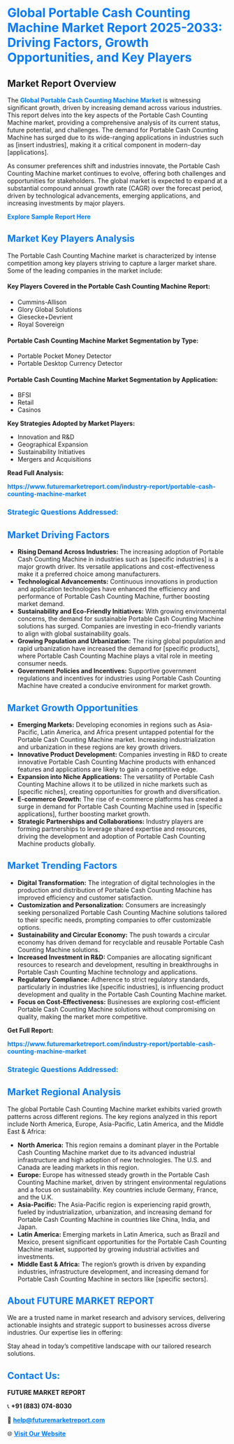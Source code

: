 <h1 style="color: #007BFF;">Global Portable Cash Counting Machine Market Report 2025-2033: Driving Factors, Growth Opportunities, and Key Players</h1>

<section id="overview">
<h2>Market Report Overview</h2>
<p>The <a href="https://www.futuremarketreport.com/industry-report/portable-cash-counting-machine-market" style="color: #007BFF; text-decoration: none;"><strong>Global Portable Cash Counting Machine Market</strong></a> is witnessing significant growth, driven by increasing demand across various industries. This report delves into the key aspects of the Portable Cash Counting Machine market, providing a comprehensive analysis of its current status, future potential, and challenges. The demand for Portable Cash Counting Machine has surged due to its wide-ranging applications in industries such as [insert industries], making it a critical component in modern-day [applications].</p>
<p>As consumer preferences shift and industries innovate, the Portable Cash Counting Machine market continues to evolve, offering both challenges and opportunities for stakeholders. The global market is expected to expand at a substantial compound annual growth rate (CAGR) over the forecast period, driven by technological advancements, emerging applications, and increasing investments by major players.</p>
</section>

<section id="overview">
<p><a href="https://www.futuremarketreport.com/request-sample/reportId=51046" style="color: #007BFF; text-decoration: none;"><strong>Explore Sample Report Here</strong></a></p>
</section>

<section id="key-players">
<h2 style="color: #007BFF;">Market Key Players Analysis</h2>
<p>The Portable Cash Counting Machine market is characterized by intense competition among key players striving to capture a larger market share. Some of the leading companies in the market include:</p>
<h4>Key Players Covered in the Portable Cash Counting Machine Report:</h4>
<ul><li>Cummins-Allison</li><li>Glory Global Solutions</li><li>Giesecke+Devrient</li><li>Royal Sovereign</li></ul>
<h4>Portable Cash Counting Machine Market Segmentation by Type:</h4>
<ul><li>Portable Pocket Money Detector</li><li>Portable Desktop Currency Detector</li></ul>

<h4>Portable Cash Counting Machine Market Segmentation by Application:</h4>
<ul><li>BFSI</li><li>Retail</li><li>Casinos</li></ul>
<p><strong>Key Strategies Adopted by Market Players:</strong></p>
<ul>
<li>Innovation and R&D</li>
<li>Geographical Expansion</li>
<li>Sustainability Initiatives</li>
<li>Mergers and Acquisitions</li>
</ul>
</section>

<section>
<p><strong>Read Full Analysis: </strong></p><a href="https://www.futuremarketreport.com/industry-report/portable-cash-counting-machine-market" style="color: #007BFF; text-decoration: none;"><strong>https://www.futuremarketreport.com/industry-report/portable-cash-counting-machine-market</strong></a>
<h3 style="color: #007BFF;">Strategic Questions Addressed:</h3>
</section>

<section id="driving-factors">
<h2 style="color: #007BFF;">Market Driving Factors</h2>
<ul>
<li><strong>Rising Demand Across Industries:</strong> The increasing adoption of Portable Cash Counting Machine in industries such as [specific industries] is a major growth driver. Its versatile applications and cost-effectiveness make it a preferred choice among manufacturers.</li>
<li><strong>Technological Advancements:</strong> Continuous innovations in production and application technologies have enhanced the efficiency and performance of Portable Cash Counting Machine, further boosting market demand.</li>
<li><strong>Sustainability and Eco-Friendly Initiatives:</strong> With growing environmental concerns, the demand for sustainable Portable Cash Counting Machine solutions has surged. Companies are investing in eco-friendly variants to align with global sustainability goals.</li>
<li><strong>Growing Population and Urbanization:</strong> The rising global population and rapid urbanization have increased the demand for [specific products], where Portable Cash Counting Machine plays a vital role in meeting consumer needs.</li>
<li><strong>Government Policies and Incentives:</strong> Supportive government regulations and incentives for industries using Portable Cash Counting Machine have created a conducive environment for market growth.</li>
</ul>
</section>

<section id="growth-opportunities">
<h2 style="color: #007BFF;">Market Growth Opportunities</h2>
<ul>
<li><strong>Emerging Markets:</strong> Developing economies in regions such as Asia-Pacific, Latin America, and Africa present untapped potential for the Portable Cash Counting Machine market. Increasing industrialization and urbanization in these regions are key growth drivers.</li>
<li><strong>Innovative Product Development:</strong> Companies investing in R&D to create innovative Portable Cash Counting Machine products with enhanced features and applications are likely to gain a competitive edge.</li>
<li><strong>Expansion into Niche Applications:</strong> The versatility of Portable Cash Counting Machine allows it to be utilized in niche markets such as [specific niches], creating opportunities for growth and diversification.</li>
<li><strong>E-commerce Growth:</strong> The rise of e-commerce platforms has created a surge in demand for Portable Cash Counting Machine used in [specific applications], further boosting market growth.</li>
<li><strong>Strategic Partnerships and Collaborations:</strong> Industry players are forming partnerships to leverage shared expertise and resources, driving the development and adoption of Portable Cash Counting Machine products globally.</li>
</ul>
</section>

<section id="trending-factors">
<h2 style="color: #007BFF;">Market Trending Factors</h2>
<ul>
<li><strong>Digital Transformation:</strong> The integration of digital technologies in the production and distribution of Portable Cash Counting Machine has improved efficiency and customer satisfaction.</li>
<li><strong>Customization and Personalization:</strong> Consumers are increasingly seeking personalized Portable Cash Counting Machine solutions tailored to their specific needs, prompting companies to offer customizable options.</li>
<li><strong>Sustainability and Circular Economy:</strong> The push towards a circular economy has driven demand for recyclable and reusable Portable Cash Counting Machine solutions.</li>
<li><strong>Increased Investment in R&D:</strong> Companies are allocating significant resources to research and development, resulting in breakthroughs in Portable Cash Counting Machine technology and applications.</li>
<li><strong>Regulatory Compliance:</strong> Adherence to strict regulatory standards, particularly in industries like [specific industries], is influencing product development and quality in the Portable Cash Counting Machine market.</li>
<li><strong>Focus on Cost-Effectiveness:</strong> Businesses are exploring cost-efficient Portable Cash Counting Machine solutions without compromising on quality, making the market more competitive.</li>
</ul>
</section>

<section>
<p><strong>Get Full Report: </strong></p><a href="https://www.futuremarketreport.com/industry-report/portable-cash-counting-machine-market" style="color: #007BFF; text-decoration: none;"><strong>https://www.futuremarketreport.com/industry-report/portable-cash-counting-machine-market</strong></a>
<h3 style="color: #007BFF;">Strategic Questions Addressed:</h3>
</section>


<section id="regional-analysis">
<h2 style="color: #007BFF;">Market Regional Analysis</h2>
<p>The global Portable Cash Counting Machine market exhibits varied growth patterns across different regions. The key regions analyzed in this report include North America, Europe, Asia-Pacific, Latin America, and the Middle East & Africa:</p>
<ul>
<li><strong>North America:</strong> This region remains a dominant player in the Portable Cash Counting Machine market due to its advanced industrial infrastructure and high adoption of new technologies. The U.S. and Canada are leading markets in this region.</li>
<li><strong>Europe:</strong> Europe has witnessed steady growth in the Portable Cash Counting Machine market, driven by stringent environmental regulations and a focus on sustainability. Key countries include Germany, France, and the U.K.</li>
<li><strong>Asia-Pacific:</strong> The Asia-Pacific region is experiencing rapid growth, fueled by industrialization, urbanization, and increasing demand for Portable Cash Counting Machine in countries like China, India, and Japan.</li>
<li><strong>Latin America:</strong> Emerging markets in Latin America, such as Brazil and Mexico, present significant opportunities for the Portable Cash Counting Machine market, supported by growing industrial activities and investments.</li>
<li><strong>Middle East & Africa:</strong> The region’s growth is driven by expanding industries, infrastructure development, and increasing demand for Portable Cash Counting Machine in sectors like [specific sectors].</li>
</ul>
</section>

<footer>
<h2 style="color: #007BFF;">About FUTURE MARKET REPORT</h2>
<p>We are a trusted name in market research and advisory services, delivering actionable insights and strategic support to businesses across diverse industries. Our expertise lies in offering:</p>

<p>Stay ahead in today’s competitive landscape with our tailored research solutions.</p>

<h2 style="color: #007BFF;">Contact Us:</h2>
<p><strong>FUTURE MARKET REPORT</strong></p>
<p>📞 <strong>+91 (883) 074-8030</strong></p>
<p>📧 <strong><a href="mailto:help@futuremarketreport.com" style="color: #007BFF;">help@futuremarketreport.com</a></strong></p>
<p>🌐 <strong><a href="https://www.futuremarketreport.com/" style="color: #007BFF;">Visit Our Website</a></strong></p>
</footer>